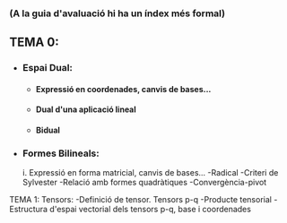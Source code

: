### (A la guia d'avaluació hi ha un índex més formal)

## TEMA 0:
* ### Espai Dual:
    * #### Expressió en coordenades, canvis de bases...
    * #### Dual d'una aplicació lineal
    * #### Bidual

* ### Formes Bilineals:
    i. Expressió en forma matricial, canvis de bases...
    -Radical
    -Criteri de Sylvester
    -Relació amb formes quadràtiques
    -Convergència-pivot
    
TEMA 1:
    Tensors:
    -Definició de tensor. Tensors p-q
    -Producte tensorial
    -Estructura d'espai vectorial dels tensors p-q, base i coordenades
